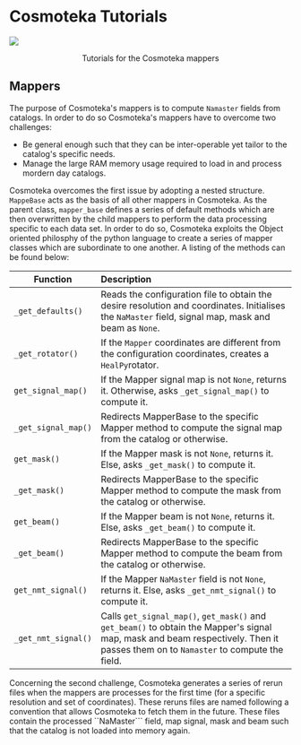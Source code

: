# Cosmoteka Tutorials
![](https://raw.githubusercontent.com/JaimeRZP/Cosmoteka_tutorials/master/docs/src/assets/cosmoteka_logo.png)
<p align="center"> Tutorials for the Cosmoteka mappers </p>

## Mappers
The purpose of Cosmoteka's mappers is to compute ```Namaster``` fields from catalogs.
In order to do so Cosmoteka's mappers have to overcome two challenges:
- Be general enough such that they can be inter-operable yet tailor to the catalog's specific needs.
- Manage the large RAM memory usage required to load in and process mordern day catalogs.

Cosmoteka overcomes the first issue by adopting a nested structure. ```MappeBase``` acts as the basis of all other mappers in Cosmoteka. As the parent class, `mapper_base` defines a series of default methods which are then overwritten by the child mappers to perform the data processing specific to each data set. In order to do so, Cosmoteka exploits the Object oriented philosphy of the python language to create a series of mapper classes which are subordinate to one another. A listing of the methods can be found below:

| Function                 | Description                                                                                                                                                    |
| -----------              | :-----------                                                                                                                                                   |
| ```_get_defaults()```    | Reads the configuration file to obtain the desire resolution and coordinates. Initialises the ```NaMaster``` field, signal map, mask and beam as ```None```.   |
| ```_get_rotator()```     | If the ```Mapper``` coordinates are different from the configuration coordinates, creates a ```HealPy```rotator.                                               |
| ```get_signal_map()```   | If the Mapper signal map is not ```None```, returns it. Otherwise, asks ```_get_signal_map()``` to compute it.                                                 |
| ```_get_signal_map()```  | Redirects MapperBase to the specific Mapper method to compute the signal map from the catalog or otherwise.                                                    |
| ```get_mask()```         | If the Mapper mask is not ```None```, returns it. Else, asks ```_get_mask()``` to compute it.                                                                  |
| ```_get_mask()```        | Redirects MapperBase to the specific Mapper method to compute the mask from the catalog or otherwise.                                                          |
| ```get_beam()```         | If the Mapper beam is not ```None```, returns it. Else, asks ```_get_beam()``` to compute it.                                                                  |
| ```_get_beam()```        | Redirects MapperBase to the specific Mapper method to compute the beam from the catalog or otherwise.                                                          |
| ```get_nmt_signal()```   | If the Mapper ```NaMaster``` field is not ```None```, returns it. Else, asks ```_get_nmt_signal()``` to compute it.                                            |
| ```_get_nmt_signal()```  | Calls  ```get_signal_map()```,  ```get_mask()``` and  ```get_beam()``` to obtain the Mapper's signal map, mask and beam respectively. Then it passes them on to  ```Namaster``` to compute the field. |

Concerning the second challenge, Cosmoteka generates a series of rerun files when the mappers are processes for the first time (for a specific resolution and set of coordinates). These reruns files are named following a convention that allows Cosmoteka to fetch them in the future. These files contain the processed ``NaMaster``` field, map signal, mask and beam such that the catalog is not loaded into memory again.
